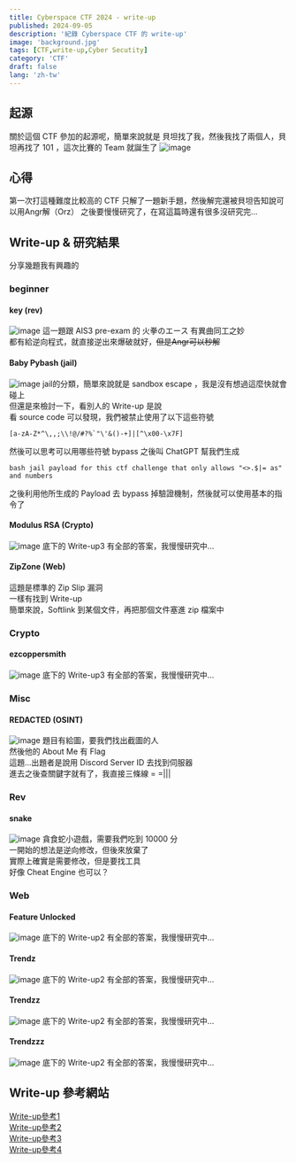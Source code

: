 ```yaml
---
title: Cyberspace CTF 2024 - write-up
published: 2024-09-05
description: '紀錄 Cyberspace CTF 的 write-up'
image: 'background.jpg'
tags: [CTF,write-up,Cyber Secutity]
category: 'CTF'
draft: false 
lang: 'zh-tw'
---
```


## 起源
關於這個 CTF 參加的起源呢，簡單來說就是
貝坦找了我，然後我找了兩個人，貝坦再找了 101 ，這次比賽的 Team 就誕生了
![image](https://hackmd.io/_uploads/SkgItUIUkg.png)
## 心得
第一次打這種難度比較高的 CTF
只解了一題新手題，然後解完還被貝坦告知說可以用Angr解（Orz）
之後要慢慢研究了，在寫這篇時還有很多沒研究完...
## Write-up & 研究結果
分享幾題我有興趣的
### beginner
#### key (rev)
![image](https://hackmd.io/_uploads/BJK8t8II1x.png)
這一題跟 AIS3 pre-exam 的 火拳のエース 有異曲同工之妙  
都有給逆向程式，就直接逆出來爆破就好，~~但是Angr可以秒解~~
#### Baby Pybash (jail)
![image](https://hackmd.io/_uploads/HJZDK88IJe.png)
jail的分類，簡單來說就是 sandbox escape ，我是沒有想過這麼快就會碰上  
但還是來檢討一下，看別人的 Write-up 是說  
看 source code 可以發現，我們被禁止使用了以下這些符號
```
[a-zA-Z*^\,,;\\!@/#?%`"\'&()-+]|[^\x00-\x7F]
```
然後可以思考可以用哪些符號 bypass
之後叫 ChatGPT 幫我們生成
```
bash jail payload for this ctf challenge that only allows "<>.$|= as" and numbers
```
之後利用他所生成的 Payload 去 bypass 掉驗證機制，然後就可以使用基本的指令了
#### Modulus RSA (Crypto)
![image](https://hackmd.io/_uploads/S1FvY888yl.png)
底下的 Write-up3 有全部的答案，我慢慢研究中...
#### ZipZone (Web)
這題是標準的 Zip Slip 漏洞  
一樣有找到 Write-up  
簡單來說，Softlink 到某個文件，再把那個文件塞進 zip 檔案中
### Crypto
#### ezcoppersmith
![image](https://hackmd.io/_uploads/rJADt8LUke.png)
底下的 Write-up3 有全部的答案，我慢慢研究中...
### Misc
#### REDACTED (OSINT)
![image](https://hackmd.io/_uploads/B1r_YIUI1g.png)
題目有給圖，要我們找出截圖的人  
然後他的 About Me 有 Flag  
這題...出題者是說用 Discord Server ID 去找到伺服器  
進去之後查關鍵字就有了，我直接三條線 = =|||
### Rev
#### snake
![image](https://hackmd.io/_uploads/HJ2dK8LUyx.png)
貪食蛇小遊戲，需要我們吃到 10000 分  
一開始的想法是逆向修改，但後來放棄了  
實際上確實是需要修改，但是要找工具  
好像 Cheat Engine 也可以？
### Web
#### Feature Unlocked 
![image](https://hackmd.io/_uploads/S1ZYYIIIJe.png)
底下的 Write-up2 有全部的答案，我慢慢研究中...
#### Trendz
![image](https://hackmd.io/_uploads/B1UYYULUye.png)
底下的 Write-up2 有全部的答案，我慢慢研究中...
#### Trendzz
![image](https://hackmd.io/_uploads/r1TtFLLUkg.png)
底下的 Write-up2 有全部的答案，我慢慢研究中...
#### Trendzzz
![image](https://hackmd.io/_uploads/HkV5FIL8kg.png)
底下的 Write-up2 有全部的答案，我慢慢研究中...
## Write-up 參考網站
[Write-up參考1](https://0x0w1z.medium.com/this-challenge-was-beginner-challenge-in-cyberspace-ctf-2024-in-this-challenge-we-need-to-bypass-5cfa6f802539)  
[Write-up參考2](https://www.cnblogs.com/LAMENTXU/articles/18396244)  
[Write-up參考3](https://blog.csdn.net/weixin_52640415/article/details/141830026)  
[Write-up參考4](https://medium.com/@ELJoOker/cyberspace-ctf-2024-reverse-engineering-challenges-4226b9055547)  